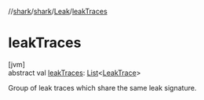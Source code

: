 //[shark](../../../index.md)/[shark](../index.md)/[Leak](index.md)/[leakTraces](leak-traces.md)

# leakTraces

[jvm]\
abstract val [leakTraces](leak-traces.md): [List](https://kotlinlang.org/api/latest/jvm/stdlib/kotlin.collections/-list/index.html)&lt;[LeakTrace](../-leak-trace/index.md)&gt;

Group of leak traces which share the same leak signature.
